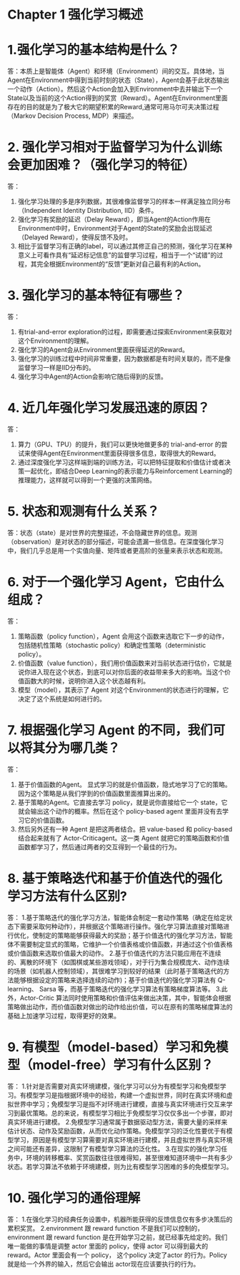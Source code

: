 # Chapter 1 强化学习概述
# 1.强化学习的基本结构是什么？
答：本质上是智能体（Agent）和环境（Environment）间的交互。具体地，当Agent在Environment中得到当前时刻的状态（State），Agent会基于此状态输出一个动作（Action）。然后这个Action会加入到Environment中去并输出下一个State以及当前的这个Action得到的奖赏（Reward）。Agent在Environment里面存在的目的就是为了极大它的期望积累的Reward,通常可用马尔可夫决策过程（Markov Decision Process, MDP）来描述。
# 2. 强化学习相对于监督学习为什么训练会更加困难？（强化学习的特征）
答：
  1. 强化学习处理的多是序列数据，其很难像监督学习的样本一样满足独立同分布（Independent Identity Distribution, IID）条件。
  2. 强化学习有奖励的延迟（Delay Reward），即当Agent的Action作用在Environment中时，Environment对于Agent的State的奖励会出现延迟（Delayed Reward），使得反馈不及时。
  3. 相比于监督学习有正确的label，可以通过其修正自己的预测，强化学习在某种意义上可看作具有“延迟标记信息”的监督学习过程，相当于一个“试错”的过程，其完全根据Environment的“反馈”更新对自己最有利的Action。
# 3. 强化学习的基本特征有哪些？
答：
  1. 有trial-and-error exploration的过程，即需要通过探索Environment来获取对这个Environment的理解。
  2. 强化学习的Agent会从Environment里面获得延迟的Reward。
  3. 强化学习的训练过程中时间非常重要，因为数据都是有时间关联的，而不是像监督学习一样是IID分布的。
  4. 强化学习中Agent的Action会影响它随后得到的反馈。
# 4. 近几年强化学习发展迅速的原因？
答：
  1. 算力（GPU、TPU）的提升，我们可以更快地做更多的 trial-and-error 的尝试来使得Agent在Environment里面获得很多信息，取得很大的Reward。
  2. 通过深度强化学习这样端到端的训练方法，可以把特征提取和价值估计或者决策一起优化，即结合Deep Learning的表示能力与Reinforcement Learning的推理能力，这样就可以得到一个更强的决策网络。
# 5. 状态和观测有什么关系？
答：状态（state）是对世界的完整描述，不会隐藏世界的信息。观测（observation）是对状态的部分描述，可能会遗漏一些信息。在深度强化学习中，我们几乎总是用一个实值向量、矩阵或者更高阶的张量来表示状态和观测。
# 6. 对于一个强化学习 Agent，它由什么组成？
答：
  1. 策略函数（policy function），Agent 会用这个函数来选取它下一步的动作，包括随机性策略（stochastic policy）和确定性策略（deterministic policy）。
  2. 价值函数（value function），我们用价值函数来对当前状态进行估价，它就是说你进入现在这个状态，到底可以对你后面的收益带来多大的影响。当这个价值函数大的时候，说明你进入这个状态越有利。
  3. 模型（model），其表示了 Agent 对这个Environment的状态进行的理解，它决定了这个系统是如何进行的。
# 7. 根据强化学习 Agent 的不同，我们可以将其分为哪几类？
答：
  1. 基于价值函数的Agent。 显式学习的就是价值函数，隐式地学习了它的策略。因为这个策略是从我们学到的价值函数里面推算出来的。
  2. 基于策略的Agent。它直接去学习 policy，就是说你直接给它一个 state，它就会输出这个动作的概率。然后在这个 policy-based agent 里面并没有去学习它的价值函数。
  3. 然后另外还有一种 Agent 是把这两者结合。把 value-based 和 policy-based 结合起来就有了 Actor-Criticagent。这一类 Agent 就把它的策略函数和价值函数都学习了，然后通过两者的交互得到一个最佳的行为。
# 8. 基于策略迭代和基于价值迭代的强化学习方法有什么区别?
答：
  1.基于策略迭代的强化学习方法，智能体会制定一套动作策略（确定在给定状态下需要采取何种动作），并根据这个策略进行操作。强化学习算法直接对策略进行优化，使制定的策略能够获得最大的奖励；基于价值迭代的强化学习方法，智能体不需要制定显式的策略，它维护一个价值表格或价值函数，并通过这个价值表格或价值函数来选取价值最大的动作。
  2.基于价值迭代的方法只能应用在不连续的、离散的环境下（如围棋或某些游戏领域），对于行为集合规模庞大、动作连续的场景（如机器人控制领域），其很难学习到较好的结果（此时基于策略迭代的方法能够根据设定的策略来选择连续的动作)；基于价值迭代的强化学习算法有 Q-learning、 Sarsa 等，而基于策略迭代的强化学习算法有策略梯度算法等。
  3.此外，Actor-Critic 算法同时使用策略和价值评估来做出决策，其中，智能体会根据策略做出动作，而价值函数对做出的动作给出价值，可以在原有的策略梯度算法的基础上加速学习过程，取得更好的效果。
# 9. 有模型（model-based）学习和免模型（model-free）学习有什么区别？
答：
  1.针对是否需要对真实环境建模，强化学习可以分为有模型学习和免模型学习。有模型学习是指根据环境中的经验，构建一个虚拟世界，同时在真实环境和虚拟世界中学习；免模型学习是指不对环境进行建模，直接与真实环境进行交互来学习到最优策略。总的来说，有模型学习相比于免模型学习仅仅多出一个步骤，即对真实环境进行建模。
  2.免模型学习通常属于数据驱动型方法，需要大量的采样来估计状态、动作及奖励函数，从而优化动作策略。免模型学习的泛化性要优于有模型学习，原因是有模型学习算需要对真实环境进行建模，并且虚拟世界与真实环境之间可能还有差异，这限制了有模型学习算法的泛化性。
  3.在现实的强化学习任务中，环境的转移概率、奖赏函数往往很难得知，甚至很难知道环境中一共有多少状态。若学习算法不依赖于环境建模，则为比有模型学习困难的多的免模型学习。
# 10. 强化学习的通俗理解
答：
  1.在强化学习的经典任务设置中，机器所能获得的反馈信息仅有多步决策后的累积奖赏。
  2.environment 跟 reward function 不是我们可以控制的，environment 跟 reward function 是在开始学习之前，就已经事先给定的。我们唯一能做的事情是调整 actor 里面的 policy，使得 actor 可以得到最大的 reward。Actor 里面会有一个 policy， 这个policy 决定了actor 的行为。Policy 就是给一个外界的输入，然后它会输出 actor现在应该要执行的行为。
